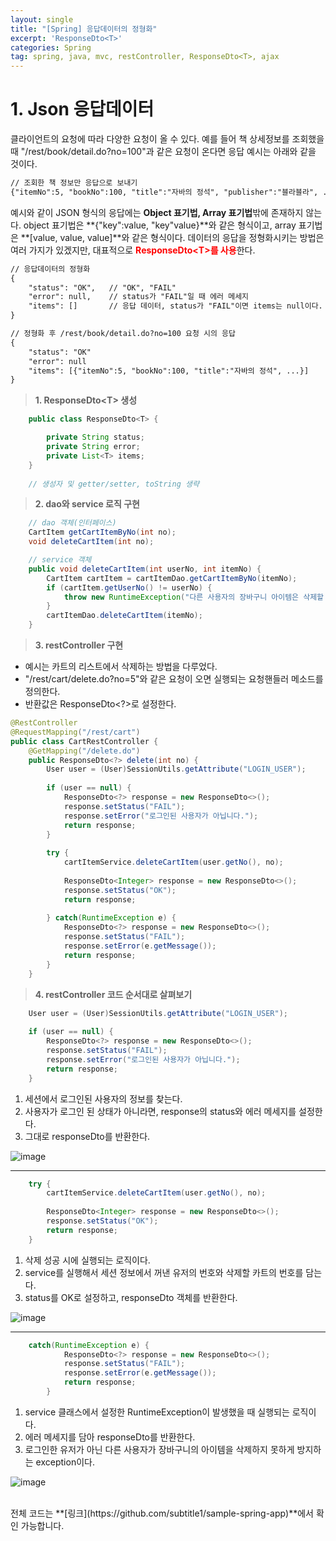 ```yaml
---
layout: single
title: "[Spring] 응답데이터의 정형화"
excerpt: 'ResponseDto<T>'
categories: Spring
tag: spring, java, mvc, restController, ResponseDto<T>, ajax
---
```


# 1. Json 응답데이터
클라이언트의 요청에 따라 다양한 요청이 올 수 있다. 예를 들어 책 상세정보를 조회했을 때 "/rest/book/detail.do?no=100"과 같은 요청이 온다면 응답 예시는 아래와 같을 것이다.
```xml
// 조회한 책 정보만 응답으로 보내기
{"itemNo":5, "bookNo":100, "title":"자바의 정석", "publisher":"블라블라", ...}
```
예시와 같이 JSON 형식의 응답에는 **Object 표기법, Array 표기법**밖에 존재하지 않는다.
object 표기법은 **{"key":value, "key"value}**와 같은 형식이고, array 표기법은 **[value, value, value]**와 같은 형식이다. 데이터의 응답을 정형화시키는 방법은 여러 가지가 있겠지만, 대표적으로 <span style="color:red">**ResponseDto\<T>를 사용**</span>한다. 

```xml
// 응답데이터의 정형화
{   
    "status": "OK",   // "OK", "FAIL"
    "error": null,    // status가 "FAIL"일 때 에러 메세지
    "items": []       // 응답 데이터, status가 "FAIL"이면 items는 null이다.
}

// 정형화 후 /rest/book/detail.do?no=100 요청 시의 응답
{
    "status": "OK"
    "error": null
    "items": [{"itemNo":5, "bookNo":100, "title":"자바의 정석", ...}]
}
```

> **1. ResponseDto\<T> 생성**

```java
    public class ResponseDto<T> {

        private String status;
        private String error;
        private List<T> items;
    }
    
    // 생성자 및 getter/setter, toString 생략
```

> **2. dao와 service 로직 구현**

```java
    // dao 객체(인터페이스)
    CartItem getCartItemByNo(int no);
    void deleteCartItem(int no);

    // service 객체
    public void deleteCartItem(int userNo, int itemNo) {
		CartItem cartItem = cartItemDao.getCartItemByNo(itemNo);
		if (cartItem.getUserNo() != userNo) {
			throw new RuntimeException("다른 사용자의 장바구니 아이템은 삭제할 수 없습니다.");
		}
		cartItemDao.deleteCartItem(itemNo);
	}
```

> **3. restController 구현**
- 예시는 카트의 리스트에서 삭제하는 방법을 다루었다.
- "/rest/cart/delete.do?no=5"와 같은 요청이 오면 실행되는 요청핸들러 메소드를 정의한다.
- 반환값은 ResponseDto<?>로 설정한다.

```java
@RestController
@RequestMapping("/rest/cart")
public class CartRestController {
    @GetMapping("/delete.do")
	public ResponseDto<?> delete(int no) {
		User user = (User)SessionUtils.getAttribute("LOGIN_USER");
		
		if (user == null) {
			ResponseDto<?> response = new ResponseDto<>();
			response.setStatus("FAIL");
			response.setError("로그인된 사용자가 아닙니다.");
			return response;
		}
		
		try {
			cartItemService.deleteCartItem(user.getNo(), no);
			
			ResponseDto<Integer> response = new ResponseDto<>();
			response.setStatus("OK");
			return response;
			
		} catch(RuntimeException e) {
			ResponseDto<?> response = new ResponseDto<>();
			response.setStatus("FAIL");
			response.setError(e.getMessage());
			return response;
		}
	}
```

> **4. restController 코드 순서대로 살펴보기**

```java
    User user = (User)SessionUtils.getAttribute("LOGIN_USER");
		
    if (user == null) {
        ResponseDto<?> response = new ResponseDto<>();
        response.setStatus("FAIL");
        response.setError("로그인된 사용자가 아닙니다.");
        return response;
    }
```

1. 세션에서 로그인된 사용자의 정보를 찾는다.
2. 사용자가 로그인 된 상태가 아니라면, response의 status와 에러 메세지를 설정한다.
3. 그대로 responseDto를 반환한다.

![image](https://user-images.githubusercontent.com/87356533/148388259-629a5f5e-30bb-434a-8769-86aa25fefb8e.png)

---

```java
    try {
        cartItemService.deleteCartItem(user.getNo(), no);
        
        ResponseDto<Integer> response = new ResponseDto<>();
        response.setStatus("OK");
        return response;
    }
```

1. 삭제 성공 시에 실행되는 로직이다. 
2. service를 실행해서 세션 정보에서 꺼낸 유저의 번호와 삭제할 카트의 번호를 담는다.
3. status를 OK로 설정하고, responseDto 객체를 반환한다.

![image](https://user-images.githubusercontent.com/87356533/148390014-75dcd4f3-8b3b-4a98-87ff-224387c5191c.png)

---

```java
    catch(RuntimeException e) {
            ResponseDto<?> response = new ResponseDto<>();
            response.setStatus("FAIL");
            response.setError(e.getMessage());
            return response;
        }
```

1. service 클래스에서 설정한 RuntimeException이 발생했을 때 실행되는 로직이다.
2. 에러 메세지를 담아 responseDto를 반환한다.
3. 로그인한 유저가 아닌 다른 사용자가 장바구니의 아이템을 삭제하지 못하게 방지하는 exception이다.

![image](https://user-images.githubusercontent.com/87356533/148390207-40be559d-5044-4e24-a8c5-5b8e47a2a539.png)
  
  <br>
 전체 코드는 **[링크](https://github.com/subtitle1/sample-spring-app)**에서 확인 가능합니다. 
 
